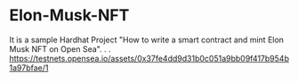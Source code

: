 # Elon-Musk-NFT
It is a sample Hardhat Project "How to write a smart contract and mint Elon Musk NFT on Open Sea".
.
.
https://testnets.opensea.io/assets/0x37fe4dd9d31b0c051a9bb09f417b954b1a97bfae/1
